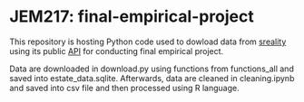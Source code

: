 # JEM217: final-empirical-project
This repository is hosting Python code used to dowload data from [sreality](https://www.sreality.cz/) using its public [API](https://www.sreality.cz/api/cs/v2/estates?) for conducting final empirical project.

Data are downloaded in download.py using functions from functions_all and saved into estate_data.sqlite. Afterwards, data are cleaned in cleaning.ipynb and saved into csv file and then processed using R language.
